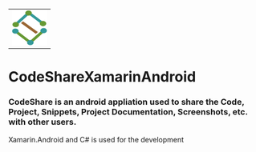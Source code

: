 <table>
    <tr>
        <td>
            <img src="/CodeShare/Resources/drawable/logo1.png" width="70" height="70">
        </td>
     </tr>
</table>
 
# CodeShareXamarinAndroid

### CodeShare is an android appliation used to share the Code, Project, Snippets, Project Documentation, Screenshots, etc. with other users.

Xamarin.Android and C# is used for the development
